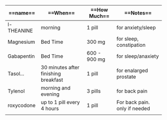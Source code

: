 
| ==**name**==       | ==**When**==                                     | ==**How Much**==             | ==**Notes**==                               |
| ---------- | ------------------------------------ | ------------ | ------------------------------ |
| l-THEANINE | morning                              | 1 pill       | for anxiety/sleep              |
| Magnesium  | Bed Time                             | 300 mg       | for sleep, constipation        |
| Gabapentin | Bed Time                             | 600 - 900 mg | for sleep/anaxiety             |
| Tasol...   | 30 minutes after finishing breakfast | 1 pill       | for enalarged prostate         |
| Tylenol    | morning and evening                  | 3 pills      | for back pain                  |
| roxycodone | up to 1 pill every 4 hours           | 1 pill       | For back pain.  only if needed |
|            |                                      |              |                                |
